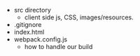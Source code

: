 [//]: # (TODO: Add comments on what files and directories are included in the client directory)

- src directory
    - client side js, CSS, images/resources.
- .gitignore
- index.html
- webpack.config.js
    - how to handle our build